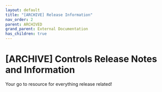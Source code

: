 ```yaml
---
layout: default
title: "[ARCHIVE] Release Information"
nav_order: 2
parent: ARCHIVED
grand_parent: External Documentation
has_children: true
---
```

# [ARCHIVE] Controls Release Notes and Information

Your go to resource for everything release related!

